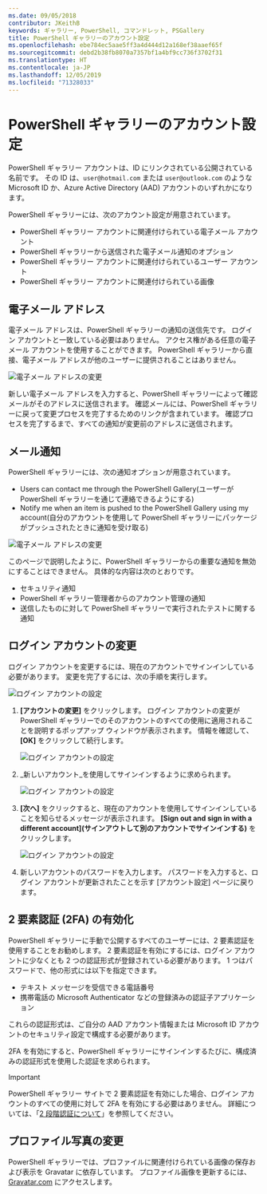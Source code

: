 ```yaml
---
ms.date: 09/05/2018
contributor: JKeithB
keywords: ギャラリー, PowerShell, コマンドレット, PSGallery
title: PowerShell ギャラリーのアカウント設定
ms.openlocfilehash: ebe784ec5aae5ff3a4d444d12a168ef38aaef65f
ms.sourcegitcommit: debd2b38fb8070a7357bf1a4bf9cc736f3702f31
ms.translationtype: HT
ms.contentlocale: ja-JP
ms.lasthandoff: 12/05/2019
ms.locfileid: "71328033"
---
```

# <a name="powershell-gallery-account-settings"></a>PowerShell ギャラリーのアカウント設定

PowerShell ギャラリー アカウントは、ID にリンクされている公開されている名前です。 その ID は、`user@hotmail.com` または `user@outlook.com` のような Microsoft ID か、Azure Active Directory (AAD) アカウントのいずれかになります。

PowerShell ギャラリーには、次のアカウント設定が用意されています。

- PowerShell ギャラリー アカウントに関連付けられている電子メール アカウント
- PowerShell ギャラリーから送信された電子メール通知のオプション
- PowerShell ギャラリー アカウントに関連付けられているユーザー アカウント
- PowerShell ギャラリー アカウントに関連付けられている画像

## <a name="email-address"></a>電子メール アドレス

電子メール アドレスは、PowerShell ギャラリーの通知の送信先です。 ログイン アカウントと一致している必要はありません。 アクセス権がある任意の電子メール アカウントを使用することができます。 PowerShell ギャラリーから直接、電子メール アドレスが他のユーザーに提供されることはありません。

![電子メール アドレスの変更](../../Images/PSGallery_AcccountEmailAddress.png)

新しい電子メール アドレスを入力すると、PowerShell ギャラリーによって確認メールがそのアドレスに送信されます。 確認メールには、PowerShell ギャラリーに戻って変更プロセスを完了するためのリンクが含まれています。 確認プロセスを完了するまで、すべての通知が変更前のアドレスに送信されます。

## <a name="email-notifications"></a>メール通知

PowerShell ギャラリーには、次の通知オプションが用意されています。

- Users can contact me through the PowerShell Gallery\(ユーザーが PowerShell ギャラリーを通じて連絡できるようにする\)
- Notify me when an item is pushed to the PowerShell Gallery using my account\(自分のアカウントを使用して PowerShell ギャラリーにパッケージがプッシュされたときに通知を受け取る\)

![電子メール アドレスの変更](../../Images/PSGallery_AccountEmailOptions.png)

このページで説明したように、PowerShell ギャラリーからの重要な通知を無効にすることはできません。
具体的な内容は次のとおりです。

- セキュリティ通知
- PowerShell ギャラリー管理者からのアカウント管理の通知
- 送信したものに対して PowerShell ギャラリーで実行されたテストに関する通知

## <a name="change-your-login-account"></a>ログイン アカウントの変更

ログイン アカウントを変更するには、現在のアカウントでサインインしている必要があります。 変更を完了するには、次の手順を実行します。

![ログイン アカウントの設定](../../Images/PSGallery_LoginAccountSettings.png)

1. **[アカウントの変更]** をクリックします。 ログイン アカウントの変更が PowerShell ギャラリーでのそのアカウントのすべての使用に適用されることを説明するポップアップ ウィンドウが表示されます。 情報を確認して、 **[OK]** をクリックして続行します。

   ![ログイン アカウントの設定](../../Images/PSGallery_LoginAccountChange-1.png)

2. _新しいアカウント_を使用してサインインするように求められます。

   ![ログイン アカウントの設定](../../Images/PSGallery_LoginAccountChange-2.png)

3. **[次へ]** をクリックすると、現在のアカウントを使用してサインインしていることを知らせるメッセージが表示されます。
   **[Sign out and sign in with a different account]\(サインアウトして別のアカウントでサインインする\)** をクリックします。

   ![ログイン アカウントの設定](../../Images/PSGallery_LoginAccountChange-3.png)

4. 新しいアカウントのパスワードを入力します。 パスワードを入力すると、ログイン アカウントが更新されたことを示す [アカウント設定] ページに戻ります。


## <a name="enable-two-factor-authentication-2fa"></a>2 要素認証 (2FA) の有効化

PowerShell ギャラリーに手動で公開するすべてのユーザーには、2 要素認証を使用することをお勧めします。 2 要素認証を有効にするには、ログイン アカウントに少なくとも 2 つの認証形式が登録されている必要があります。 1 つはパスワードで、他の形式には以下を指定できます。

- テキスト メッセージを受信できる電話番号
- 携帯電話の Microsoft Authenticator などの登録済みの認証子アプリケーション

これらの認証形式は、ご自分の AAD アカウント情報または Microsoft ID アカウントのセキュリティ設定で構成する必要があります。

2FA を有効にすると、PowerShell ギャラリーにサインインするたびに、構成済みの認証形式を使用した認証を求められます。

> [!IMPORTANT]
> PowerShell ギャラリー サイトで 2 要素認証を有効にした場合、ログイン アカウントのすべての使用に対して 2FA を有効にする必要はありません。 詳細については、「[2 段階認証について](https://support.microsoft.com/help/12408/microsoft-account-about-two-step-verification)」を参照してください。

## <a name="change-your-profile-picture"></a>プロファイル写真の変更

PowerShell ギャラリーでは、プロファイルに関連付けられている画像の保存および表示を Gravatar に依存しています。 プロファイル画像を更新するには、[Gravatar.com](http://www.gravatar.com/) にアクセスします。
